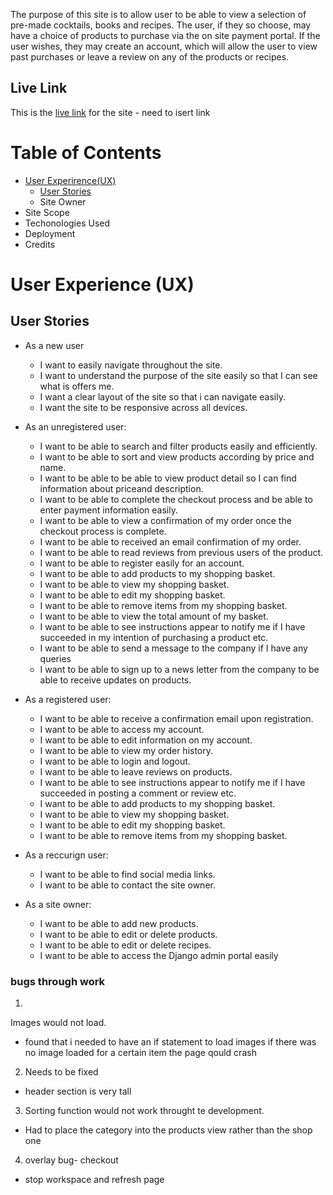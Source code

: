 The purpose of this site is to allow user to be able to view a selection of pre-made cocktails, books and recipes. The user, if they so choose, may have a choice of products to purchase via the on site payment portal.
If the user wishes, they may create an account, which will allow the user to view past purchases or leave a review on any of the products or recipes. 

## Live Link 
This is the [live link]() for the site - need to isert link

# Table of Contents
- [User Experirence(UX)](#user-experience-ux)
    - [User Stories](#user-stories)
    - Site Owner
- Site Scope 
- Techonologies Used
- Deployment
- Credits

# User Experience (UX)
## User Stories
- As a new user 
    - I want to easily navigate throughout the site.
    - I want to understand the purpose of the site easily so that I can see what is offers me.
    - I want a clear layout of the site so that i can navigate easily.
    - I want the site to be responsive across all devices.

- As an unregistered user:

    - I want to be able to search and filter products easily and efficiently.
    - I want to be able to sort and view products according by price and name.
    - I want to be able to be able to view product detail so I can find information about priceand description.
    - I want to be able to complete the checkout process and be able to enter payment information easily.
    - I want to be able to view a confirmation of my order once the checkout process is complete.
    - I want to be able to received an email confirmation of my order.
    - I want to be able to read reviews from previous users of the product.
    - I want to be able to register easily for an account.
    - I want to be able to add products to my shopping basket.
    - I want to be able to view my shopping basket.
    - I want to be able to edit my shopping basket.
    - I want to be able to remove items from my shopping basket.
    - I want to be able to view the total amount of my basket.
    - I want to be able to see instructions appear to notify me if I have succeeded in my intention of purchasing a product etc.
    - I want to be able to send a message to the company if I have any queries
    - I want to be able to sign up to a news letter from the company to be able to receive updates on products.
    
- As a registered user:

    - I want to be able to receive a confirmation email upon registration.
    - I want to be able to access my account.
    - I want to be able to edit information on my account.
    - I want to be able to view my order history.
    - I want to be able to login and logout.
    - I want to be able to leave reviews on products.
    - I want to be able to see instructions appear to notify me if I have succeeded in posting a comment or review etc.
    - I want to be able to add products to my shopping basket.
    - I want to be able to view my shopping basket.
    - I want to be able to edit my shopping basket.
    - I want to be able to remove items from my shopping basket.

- As a reccurign user:

    - I want to be able to find social media links.
    - I want to be able to contact the site owner.


- As a site owner:

    - I want to be able to add new products.
    - I want to be able to edit or delete products.
    - I want to be able to edit or delete recipes.
    - I want to be able to access the Django admin portal easily


### bugs through work 
1. 
Images would not load. 
- found that i needed to have an if statement to load images if there was no image loaded for a certain item the page qould crash


2. Needs to be fixed 
- header section is very tall

3. Sorting function would not work throught te development. 
- Had to place the category into the products view rather than the shop one

4. overlay bug-  checkout 
-  stop workspace and refresh page 
